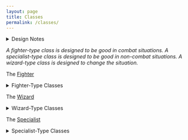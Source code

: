```yaml
---
layout: page
title: Classes
permalink: /classes/
---
```


<details markdown="1">
<summary>Design Notes</summary>
*I really agree with Dungeon Antology's [vision of class design](https://dungeonantology.com/2020/08/09/glog-class-design/). I aim to have few yet impactful abilities for them, and for the classes to fulfil at least one of the 3 classic roles of DnD. — SaltyGoo*
</details>

*A fighter-type class is designed to be good in combat situations. A specialist-type class is designed to be good in non-combat situations. A wizard-type class is designed to change the situation.*

The [Fighter](/class/fighter)
<details markdown="1">
  <summary>Fighter-Type Classes</summary>
  - The [Bodybuilder](/class/fighter/cacus)
  - The [Cyclops](/class/fighter/cyclopskin)
  - The [Githyanki](/class/fighter/githyanki)
  - The [Hobgoblin](/class/fighter/hobgoblin)
  - The [Horsefolk](/class/fighter/centaur)
  - The [Lizardfolk](/class/fighter/lizardfolk)
  - The [Mutant](/class/fighter/mutant)
  - The [Ogre](/class/fighter/ogre)
  - The [Two-Headed Giant](/class/fighter/ettin)
</details>

The [Wizard](/class/wizard)
<details markdown="1">
  <summary>Wizard-Type Classes</summary>
  - The [Priest](/class/priest)
  - The [Animorph](/class/magic-user/animorph)
  - The [Diabolist](/class/magic-user/diabolist)
  - The [Cambion](/class/magic-user/tiefling)  
  - The [Elf](/class/magic-user/elf)
  - The [Goat](/class/magic-user/goat)
  - The [Necromancer](/class/magic-user/necromancer)
  - The [Nereid](/class/magic-user/nereid)
</details>

The [Specialist](/class/specialist)
<details markdown="1">
  <summary>Specialist-Type Classes</summary>
  - The [Dwarf](/class/specialist/dwarf)
  - The [Spiderfolk](/class/ettercap)
  - The [Ghoul](/class/fighter/ghoul)
  - The [Goblins](/class/specialist/many-goblins)
  - The [Pigfolk](/class/specialist/pigfolk)
  - The [Salamander](/class/specialist/salamander)
  - The [Sand-Cursed](/class/sandcursed)
  - The [Three-Armed Giant](/class/specialist/athach)
</details>
